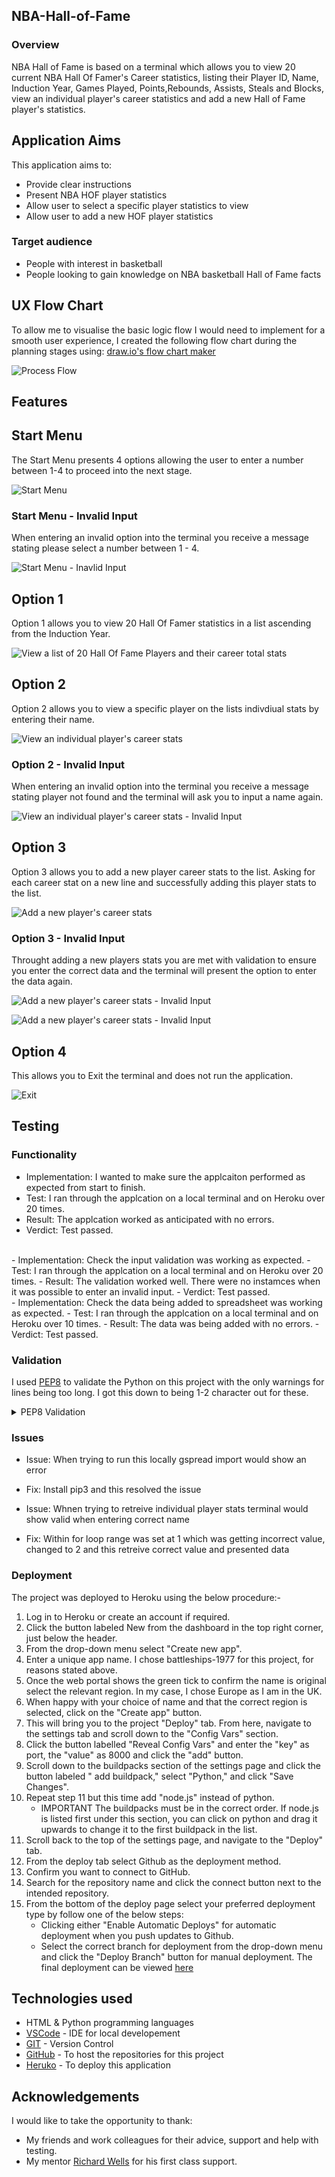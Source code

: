 ## NBA-Hall-of-Fame

### Overview

NBA Hall of Fame is based on a terminal which allows you to view 20 current NBA Hall Of Famer's Career statistics, listing their Player ID, Name, Induction Year, Games Played, Points,Rebounds, Assists, Steals and Blocks, view an individual player's career statistics and add a new Hall of Fame player's statistics.

## Application Aims

This application aims to:

- Provide clear instructions
- Present NBA HOF player statistics
- Allow user to select a specific player statistics to view
- Allow user to add a new HOF player statistics

### Target audience

- People with interest in basketball
- People looking to gain knowledge on NBA basketball Hall of Fame facts

## UX Flow Chart

To allow me to visualise the basic logic flow I would need to implement for a smooth user experience, I created the following flow chart during the planning stages using: [draw.io's flow chart maker](https://app.diagrams.net/)

![Process Flow](assets/images/Process%20Flow.png)

## Features

## Start Menu

The Start Menu presents 4 options allowing the user to enter a number between 1-4 to proceed into the next stage.

![Start Menu](assets/images/Hof%20Start%20Menu.png)

### Start Menu - Invalid Input

When entering an invalid option into the terminal you receive a message stating please select a number between 1 - 4.

![Start Menu - Inavlid Input](assets/images/hof%20start%20menu%20-%20inavlid.png)

## Option 1

Option 1 allows you to view 20 Hall Of Famer statistics in a list ascending from the Induction Year.

![View a list of 20 Hall Of Fame Players and their career total stats](assets/images/hof%20start%20menu%20success.png)

## Option 2

Option 2 allows you to view a specific player on the lists indivdiual stats by entering their name.

![View an individual player's career stats](assets/images/hof%20player%20-%20success.png)

### Option 2 - Invalid Input

When entering an invalid option into the terminal you receive a message stating player not found and the terminal will ask you to input a name again.

![View an individual player's career stats - Invalid Input](assets/images/hof%20player%20-%20invalid.png)

## Option 3

Option 3 allows you to add a new player career stats to the list. Asking for each career stat on a new line and successfully adding this player stats to the list.

![Add a new player's career stats](assets/images/hof%20add%20-%20success.png)

### Option 3 - Invalid Input

Throught adding a new players stats you are met with validation to ensure you enter the correct data and the terminal will present the option to enter the data again.

![Add a new player's career stats - Invalid Input](assets/images/hof%20add%20-%20invalid%20.png)

![Add a new player's career stats - Invalid Input](assets/images/hof%20add%20-%20invalid%202.png)

## Option 4

This allows you to Exit the terminal and does not run the application.

![Exit](assets/images/hof%20exit.png)

## Testing

### Functionality

- Implementation: I wanted to make sure the applcaiton performed as expected from start to finish.
- Test: I ran through the applcation on a local terminal and on Heroku over 20 times.
- Result: The applcation worked as anticipated with no errors.
- Verdict: Test passed.
</br>
- Implementation: Check the input validation was working as expected.
- Test: I ran through the applcation on a local terminal and on Heroku over 20 times.
- Result: The validation worked well. There were no instamces when it was possible to enter an invalid input.
- Verdict: Test passed.
</br>
- Implementation: Check the data being added to spreadsheet was working as expected.
- Test: I ran through the applcation on a local terminal and on Heroku over 10 times.
- Result: The data was being added with no errors.
- Verdict: Test passed.

### Validation

I used [PEP8](https://pep8ci.herokuapp.com/) to validate the Python on this project with the only warnings for lines being too long. I got this down to being 1-2 character out for these.

<details><summary>PEP8 Validation</summary>
<img src="assets/images/hof validation.png">
</details>

### Issues

- Issue: When trying to run this locally gspread import would show an error
- Fix:   Install pip3 and this resolved the issue

- Issue: Whnen trying to retreive individual player stats terminal would show valid when entering correct name
- Fix:   Within for loop range was set at 1 which was getting incorrect value, changed to 2 and this retreive correct value and presented data

### Deployment

The project was deployed to Heroku using the below procedure:-

1. Log in to Heroku or create an account if required.
2. Click the button labeled New from the dashboard in the top right corner, just below the header.
3. From the drop-down menu select "Create new app".
4. Enter a unique app name. I chose battleships-1977 for this project, for reasons stated above.
5. Once the web portal shows the green tick to confirm the name is original select the relevant region. In my case, I chose Europe as I am in the UK.
6. When happy with your choice of name and that the correct region is selected, click on the "Create app" button.
7. This will bring you to the project "Deploy" tab. From here, navigate to the settings tab and scroll down to the "Config Vars" section.
8. Click the button labelled "Reveal Config Vars" and enter the "key" as port, the "value" as 8000 and click the "add" button.
9. Scroll down to the buildpacks section of the settings page and click the button labeled " add buildpack," select "Python," and click "Save Changes".
10. Repeat step 11 but this time add "node.js" instead of python.
    - IMPORTANT The buildpacks must be in the correct order. If node.js is listed first under this section, you can click on python and drag it upwards to change it to the first buildpack in the list.
11. Scroll back to the top of the settings page, and navigate to the "Deploy" tab.
12. From the deploy tab select Github as the deployment method.
13. Confirm you want to connect to GitHub.
14. Search for the repository name and click the connect button next to the intended repository.
15. From the bottom of the deploy page select your preferred deployment type by follow one of the below steps:
    - Clicking either "Enable Automatic Deploys" for automatic deployment when you push updates to Github.
    - Select the correct branch for deployment from the drop-down menu and click the "Deploy Branch" button for manual deployment.
The final deployment can be viewed [here](https://nba-hall-of-fame-3d4f18769cc0.herokuapp.com/)

## Technologies used

- HTML & Python programming languages
- [VSCode](https://code.visualstudio.com/) - IDE for local developement
- [GIT](https://git-scm.com/) - Version Control
- [GitHub](https://github.com/) - To host the repositories for this project
- [Heruko](https://heroku.com/) - To deploy this application

## Acknowledgements

I would like to take the opportunity to thank:

- My friends and work colleagues for their advice, support and help with testing.
- My mentor [Richard Wells](https://github.com/D0nni387) for his first class support.
